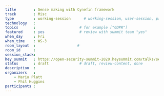 ```yaml
---
title        : Sense making with Cynefin framework
track        : Misc
type         : working-session      # working-session, user-session, product-session
technology   :
topics       :                    # for example ["GDPR"]
featured     : yes                # review with summit team "yes"
when_day     : Fri
when_time    : WS-3
room_layout  :                   #
room_id      :
session_slack: 
hey_summit   : https://open-security-summit-2020.heysummit.com/talks/sense-making-with-cynefin-framework/
status       : draft              # draft, review-content, done
description  :
organizers   :
    - Mario Platt
    - Phil Huggins
participants :
---
```




<!--(add intro)

## WHY

(...)

## What

(...)

## Outcomes

(...)

## References

(...)


## Previous-->
